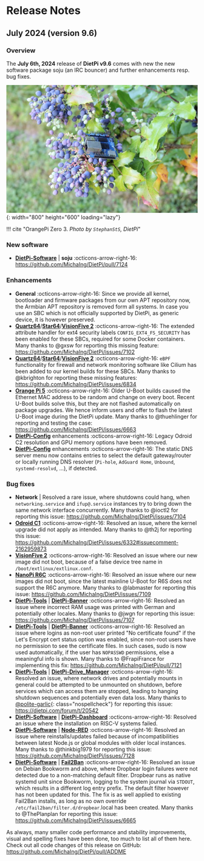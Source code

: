 # Release Notes

## July 2024 (version 9.6)

### Overview

The **July 6th, 2024** release of **DietPi v9.6** comes with new the new software package soju (an IRC bouncer) and further enhancements resp. bug fixes.

![OrangePi Zero 3 on ilex](../assets/images/dietpi-release-v9_06.jpg){: width="800" height="600" loading="lazy"}

!!! cite "OrangePi Zero 3. *Photo by `StephanStS`, DietPi*"

### New software

- [**DietPi-Software**](../dietpi_tools/software_installation.md#dietpi-software) | **soju** :octicons-arrow-right-16: <https://github.com/MichaIng/DietPi/pull/7124>

### Enhancements

- **General** :octicons-arrow-right-16: Since we provide all kernel, bootloader and firmware packages from our own APT repository now, the Armbian APT repository is removed form all systems. In case you use an SBC which is not officially supported by DietPi, as generic device, it is however preserved.
- [**Quartz64**](../hardware.md#pine64)/[**Star64**](../hardware.md#pine64_1)/[**VisionFive 2**](../hardware.md#starfive) :octicons-arrow-right-16: The extended attribute handler for ext4 security labels `CONFIG_EXT4_FS_SECURITY` has been enabled for these SBCs, required for some Docker containers. Many thanks to @gxsw for reporting this missing feature: <https://github.com/MichaIng/DietPi/issues/7102>
- [**Quartz64**](../hardware.md#pine64)/[**Star64**](../hardware.md#pine64_1)/[**VisionFive 2**](../hardware.md#starfive) :octicons-arrow-right-16: `eBPF` functionality for firewall and network monitoring software like Cilium has been added to our kernel builds for these SBCs. Many thanks to @kbrighton for reporting these missing features: <https://github.com/MichaIng/DietPi/issues/6834>
- [**Orange Pi 5**](../hardware.md#orange-pi-series) :octicons-arrow-right-16: Older U-Boot builds caused the Ethernet MAC address to be random and change on every boot. Recent U-Boot builds solve this, but they are not flashed automatically on package upgrades. We hence inform users and offer to flash the latest U-Boot image during the DietPi update. Many thanks to @thuehlinger for reporting and testing the case: <https://github.com/MichaIng/DietPi/issues/6663>
- [**DietPi-Config**](../dietpi_tools/system_configuration.md/#dietpi-config) enhancements :octicons-arrow-right-16: Legacy Odroid C2 resolution and GPU memory options have been removed.
- [**DietPi-Config**](../dietpi_tools/system_configuration.md/#dietpi-config) enhancements :octicons-arrow-right-16: The static DNS server menu now contains entries to select the default gateway/router or locally running DNS resolver (`Pi-hole`, `AdGuard Home`, `Unbound`, `systemd-resolvd`, ...), if detected.

### Bug fixes

- **Network** | Resolved a rare issue, where shutdowns could hang, when `networking.service` and `ifup@.service` instances try to bring down the same network interface concurrently. Many thanks to @ioctl2 for reporting this issue: <https://github.com/MichaIng/DietPi/issues/7104>
- [**Odroid C1**](../hardware.md#odroid) :octicons-arrow-right-16: Resolved an issue, where the kernel upgrade did not apply as intended. Many thanks to @th2j for reporting this issue: <https://github.com/MichaIng/DietPi/issues/6332#issuecomment-2162959873>
- [**VisionFive 2**](../hardware.md#starfive) :octicons-arrow-right-16:  Resolved an issue where our new image did not boot, because of a false device tree name in `/boot/extlinux/extlinux.conf`.
- [**NanoPi R6C**](../hardware.md#nanopi-series-friendlyelec) :octicons-arrow-right-16: Resolved an issue where our new images did not boot, since the latest mainline U-Boot for R6S does not support the R6C anymore. Many thanks to @labmaster for reporting this issue: <https://github.com/MichaIng/DietPi/issues/7109>
- [**DietPi-Tools**](../dietpi_tools.md) | [**DietPi-Banner**](../dietpi_tools/misc_tools.md#dietpi-banner) :octicons-arrow-right-16: Resolved an issue where incorrect RAM usage was printed with German and potentially other locales. Many thanks to @jwgn for reporting this issue: <https://github.com/MichaIng/DietPi/issues/7107>
- [**DietPi-Tools**](../dietpi_tools.md) | [**DietPi-Banner**](../dietpi_tools/misc_tools.md#dietpi-banner) :octicons-arrow-right-16: Resolved an issue where logins as non-root user printed "No certificate found" if the Let's Encrypt cert status option was enabled, since non-root users have no permission to see the certificate files. In such cases, sudo is now used automatically, if the user has `NOPASSWD` permissions, else a meaningful info is shown. Many thanks to @FrapiFrance for implementing this fix: <https://github.com/MichaIng/DietPi/pull/7121>
- [**DietPi-Tools**](../dietpi_tools.md) | [**DietPi-Drive_Manager**](../dietpi_tools/system_configuration.md#dietpi-drive-manager) :octicons-arrow-right-16: Resolved an issue, where network drives and potentially mounts in general could be attempted to be unmounted on shutdown, before services which can access them are stopped, leading to hanging shutdown sequences and potentially even data loss. Many thanks to [@polite-garlic](https://dietpi.com/forum/u/polite-garlic){: class="nospellcheck"} for reporting this issue: <https://dietpi.com/forum/t/20542>
- [**DietPi-Software**](../dietpi_tools/software_installation.md#dietpi-software) | [**DietPi-Dashboard**](../software/system_stats.md#dietpi-dashboard) :octicons-arrow-right-16: Resolved an issue where the installation on RISC-V systems failed.
- [**DietPi-Software**](../dietpi_tools/software_installation.md#dietpi-software) |  [**Node-RED**](../software/hardware_projects.md#node-red) :octicons-arrow-right-16: Resolved an issue where reinstalls/updates failed because of incompatibilities between latest Node.js or global modules with older local instances. Many thanks to @thinkbig1979 for reporting this issue: <https://github.com/MichaIng/DietPi/issues/7128>
- [**DietPi-Software**](../dietpi_tools/software_installation.md#dietpi-software) | [**Fail2Ban**](../software/system_security.md#fail2ban) :octicons-arrow-right-16: Resolved an issue on Debian Bookworm and above, where Dropbear login failures were not detected due to a non-matching default filter. Dropbear runs as native systemd unit since Bookworm, logging to the system journal via `STDOUT`, which results in a different log entry prefix. The default filter however has not been updated for this. The fix is as well applied to existing Fail2Ban installs, as long as no own override `/etc/fail2ban/filter.d/dropbear`.local has been created. Many thanks to @ThePlanplan for reporting this issue: <https://github.com/MichaIng/DietPi/issues/6665>

As always, many smaller code performance and stability improvements, visual and spelling fixes have been done, too much to list all of them here. Check out all code changes of this release on GitHub: <https://github.com/MichaIng/DietPi/pull/ADDME>
